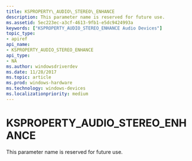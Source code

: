 ```yaml
---
title: KSPROPERTY\_AUDIO\_STEREO\_ENHANCE
description: This parameter name is reserved for future use.
ms.assetid: 5ec223ec-a3cf-4613-9fb1-e5dc9424993a
keywords: ["KSPROPERTY_AUDIO_STEREO_ENHANCE Audio Devices"]
topic_type:
- apiref
api_name:
- KSPROPERTY_AUDIO_STEREO_ENHANCE
api_type:
- NA
ms.author: windowsdriverdev
ms.date: 11/28/2017
ms.topic: article
ms.prod: windows-hardware
ms.technology: windows-devices
ms.localizationpriority: medium
---
```


# KSPROPERTY\_AUDIO\_STEREO\_ENHANCE


This parameter name is reserved for future use.

 

 





